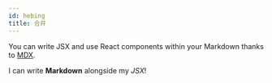 ```yaml
---
id: hebing
title: 合并
---
```


You can write JSX and use React components within your Markdown thanks to [MDX](https://mdxjs.com/).

I can write **Markdown** alongside my _JSX_!
